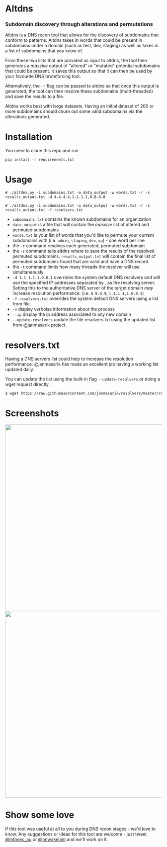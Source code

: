 # Altdns
### Subdomain discovery through alterations and permutations

Altdns is a DNS recon tool that allows for the discovery of subdomains that conform to patterns. Altdns takes in words that could be present in subdomains under a domain (such as test, dev, staging) as well as takes in a list of subdomains that you know of.

From these two lists that are provided as input to altdns, the tool then generates a _massive_ output of "altered" or "mutated" potential subdomains that could be present. It saves this output so that it can then be used by your favourite DNS bruteforcing tool.

Alternatively, the `-r` flag can be passed to altdns so that once this output is generated, the tool can then resolve these subdomains (multi-threaded) and save the results to a file.

Altdns works best with large datasets. Having an initial dataset of 200 or more subdomains should churn out some valid subdomains via the alterations generated.

# Installation
You need to clone this repo and run 

`pip install -r requirements.txt`

# Usage

`# ./altdns.py -i subdomains.txt -o data_output -w words.txt -r -s results_output.txt -d 4.4.4.4,1.1.1.1,8.8.8.8`

`# ./altdns.py -i subdomains.txt -o data_output -w words.txt -r -s results_output.txt -f resolvers.txt`

- `subdomains.txt` contains the known subdomains for an organization
- `data_output` is a file that will contain the _massive_ list of altered and permuted subdomains
- `words.txt` is your list of words that you'd like to permute your current subdomains with (i.e. `admin`, `staging`, `dev`, `qa`) - one word per line
- the `-r` command resolves each generated, permuted subdomain
- the `-s` command tells altdns where to save the results of the resolved permuted subdomains. `results_output.txt` will contain the final list of permuted subdomains found that are valid and have a DNS record.
- the `-t` command limits how many threads the resolver will use simultaneously
- `-d 1.1.1.1,1.0.0.1` overrides the system default DNS resolvers and will use the specified IP addresses separated by , as the resolving server. Setting this to the authoritative DNS server of the target domain *may* increase resolution performance. (i.e. `9.9.9.9`, `1.1.1.1,1.0.0.1`)
- `-f resolvers.txt` overrides the system default DNS servers using a list from file.
- `-v` display verboise information about the process
- `--ip` display the ip address associated to any new domain
- `--update-resolvers` update the file resolvers.txt using the updated list from @janmasarik project.

# resolvers.txt
Having a DNS servers list could help to increase the resolution performance.
@janmasarik has made an excellent job having a working list updated daily.

You can update the list using the built-in flag `--update-resolvers` or doing a wget request directly. 
```bash
$ wget https://raw.githubusercontent.com/janmasarik/resolvers/master/resolvers.txt
```

# Screenshots

<img src="https://i.imgur.com/fkfZqkl.png" width="600px"/>

<img src="https://i.imgur.com/Jyfue26.png" width="600px"/>

# Show some love

If this tool was useful at all to you during DNS recon stages - we'd love to know. Any suggestions or ideas for this tool are welcome - just tweet [@infosec_au](https://twitter.com/infosec_au) or [@nnwakelam](https://twitter.com/nnwakelam) and we'll work on it.
